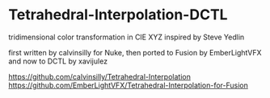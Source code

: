 # Tetrahedral-Interpolation-DCTL
tridimensional color transformation in CIE XYZ inspired by Steve Yedlin

first written by calvinsilly for Nuke, then ported to Fusion by EmberLightVFX and now to DCTL by xavijulez

https://github.com/calvinsilly/Tetrahedral-Interpolation
https://github.com/EmberLightVFX/Tetrahedral-Interpolation-for-Fusion

